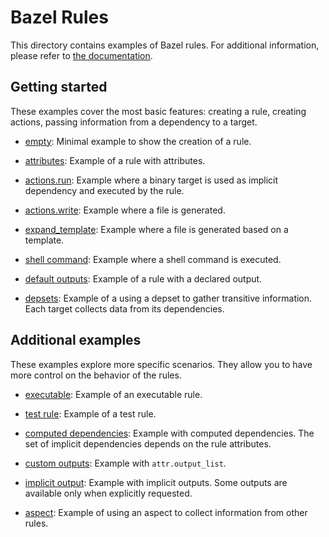 # Bazel Rules

This directory contains examples of Bazel rules. For additional information,
please refer to [the documentation](https://docs.bazel.build/versions/master/skylark/concepts.html).

## Getting started

These examples cover the most basic features: creating a rule, creating actions,
passing information from a dependency to a target.

* [empty](empty/): Minimal example to show the creation of a rule.

* [attributes](attributes/): Example of a rule with attributes.

* [actions.run](actions_run/): Example where a binary target is used as implicit
  dependency and executed by the rule.

* [actions.write](actions_write/): Example where a file is generated.

* [expand_template](expand_template/): Example where a file is generated based
  on a template.

* [shell command](shell_command/): Example where a shell command is executed.

* [default outputs](default_outputs/): Example of a rule with a declared output.

* [depsets](depsets/): Example of a using a depset to gather transitive
  information. Each target collects data from its dependencies.

## Additional examples

These examples explore more specific scenarios. They allow you to have more
control on the behavior of the rules.

* [executable](executable/): Example of an executable rule.

* [test rule](test_rule/): Example of a test rule.

* [computed dependencies](computed_dependencies/): Example with computed
  dependencies. The set of implicit dependencies depends on the rule attributes.

* [custom outputs](custom_outputs/): Example with `attr.output_list`.

* [implicit output](implicit_output/): Example with implicit outputs. Some
  outputs are available only when explicitly requested.

* [aspect](aspect/): Example of using an aspect to collect information from
  other rules.
